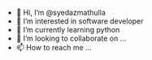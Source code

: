 - 👋 Hi, I’m @syedazmathulla
- 👀 I’m interested in software developer
- 🌱 I’m currently learning python
- 💞️ I’m looking to collaborate on ...
- 📫 How to reach me ...

<!---
syedazmathulla/syedazmathulla is a ✨ special ✨ repository because its `README.md` (this file) appears on your GitHub profile.
You can click the Preview link to take a look at your changes.
--->
